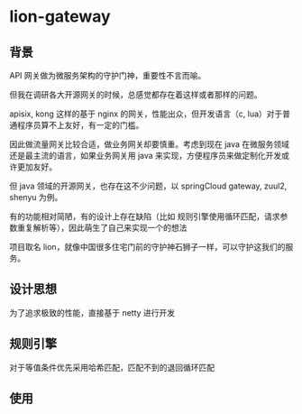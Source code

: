 # lion-gateway

## 背景
API 网关做为微服务架构的守护门神，重要性不言而喻。

但我在调研各大开源网关的时候，总感觉都存在着这样或者那样的问题。

apisix, kong 这样的基于 nginx 的网关，性能出众，但开发语言（c, lua）对于普通程序员算不上友好，有一定的门槛。

因此做流量网关比较合适，做业务网关却要慎重。考虑到现在 java 在微服务领域还是最主流的语言，如果业务网关用 java 来实现，方便程序员来做定制化开发或许更加友好。

但 java 领域的开源网关，也存在这不少问题，以 springCloud gateway, zuul2, shenyu 为例。

有的功能相对简陋，有的设计上存在缺陷（比如 规则引擎使用循环匹配，请求参数重复解析等），因此萌生了自己来实现一个的想法

项目取名 lion，就像中国很多住宅门前的守护神石狮子一样，可以守护这我们的服务。

## 设计思想

为了追求极致的性能，直接基于 netty 进行开发

## 规则引擎

对于等值条件优先采用哈希匹配，匹配不到的退回循环匹配

## 使用
